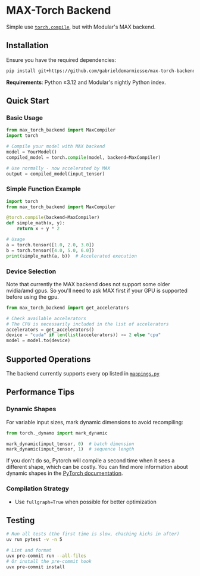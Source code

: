 # MAX-Torch Backend

Simple use [`torch.compile`](https://docs.pytorch.org/tutorials/intermediate/torch_compile_tutorial.html), but with Modular's MAX backend.

## Installation

Ensure you have the required dependencies:

```bash
pip install git+https://github.com/gabrieldemarmiesse/max-torch-backend.git
```

**Requirements**: Python ≥3.12 and Modular's nightly Python index.

## Quick Start

### Basic Usage

```python
from max_torch_backend import MaxCompiler
import torch

# Compile your model with MAX backend
model = YourModel()
compiled_model = torch.compile(model, backend=MaxCompiler)

# Use normally - now accelerated by MAX
output = compiled_model(input_tensor)
```

### Simple Function Example

```python
import torch
from max_torch_backend import MaxCompiler

@torch.compile(backend=MaxCompiler)
def simple_math(x, y):
    return x + y * 2

# Usage
a = torch.tensor([1.0, 2.0, 3.0])
b = torch.tensor([4.0, 5.0, 6.0])
print(simple_math(a, b))  # Accelerated execution
```

### Device Selection

Note that currently the MAX backend does not support some older nvidia/amd gpus.
So you'll need to ask MAX first if your GPU is supported before 
using the gpu.

```python
from max_torch_backend import get_accelerators

# Check available accelerators
# The CPU is necessarily included in the list of accelerators
accelerators = get_accelerators()
device = "cuda" if len(list(accelerators)) >= 2 else "cpu"
model = model.to(device)
```

## Supported Operations

The backend currently supports every op listed in [`mappings.py`](https://github.com/gabrieldemarmiesse/max-torch-backend/blob/main/max_torch_backend/mappings.py)

## Performance Tips

### Dynamic Shapes
For variable input sizes, mark dynamic dimensions to avoid recompiling:

```python
from torch._dynamo import mark_dynamic

mark_dynamic(input_tensor, 0)  # batch dimension
mark_dynamic(input_tensor, 1)  # sequence length
```

If you don't do so, Pytorch will compile a second time when it sees a different shape, which can be costly.
You can find more information about dynamic shapes in the [PyTorch documentation](https://docs.pytorch.org/docs/stable/torch.compiler_dynamic_shapes.html).

### Compilation Strategy
- Use `fullgraph=True` when possible for better optimization

## Testing

```bash
# Run all tests (the first time is slow, chaching kicks in after)
uv run pytest -v -n 5

# Lint and format
uvx pre-commit run --all-files
# Or install the pre-commit hook
uvx pre-commit install
```
